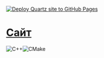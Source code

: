 [![Deploy Quartz site to GitHub Pages](https://github.com/whs31/guidelines/actions/workflows/deploy.yml/badge.svg)](https://github.com/whs31/guidelines/actions/workflows/deploy.yml)

# [Сайт](https://whs31.github.io/education)

![C++](https://img.shields.io/badge/c++-%2300599C.svg?style=for-the-badge&logo=c%2B%2B&lgoColor=white)![CMake](https://img.shields.io/badge/CMake-%23008FBA.svg?style=for-the-badge&logo=cmake&logoColor=white)